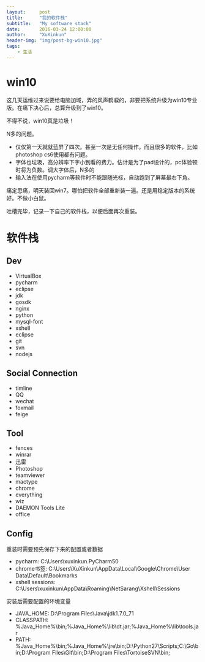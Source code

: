 ```yaml
---
layout:     post
title:      "我的软件栈"
subtitle:   "My software stack"
date:       2016-03-24 12:00:00
author:     "XuXinkun"
header-img: "img/post-bg-win10.jpg"
tags:
    - 生活
---
```


# win10

这几天运维过来说要给电脑加域，弄的风声鹤唳的，非要把系统升级为win10专业版。在痛下决心后，总算升级到了win10。

不得不说，win10真是垃圾！

N多的问题。

- 仅仅第一天就就蓝屏了四次。甚至一次是无任何操作。而且很多的软件，比如photoshop cs6使用都有问题。
- 字体也垃圾，高分辨率下字小到看的费力。估计是为了pad设计的，pc体验顿时将为负数。调大字体后，N多的
- 输入法在使用pycharm等软件时不能跟随光标，自动跑到了屏幕最右下角。

痛定思痛，明天装回win7。哪怕把软件全部重新装一遍。还是用稳定版本的系统好。不做小白鼠。

吐槽完毕，记录一下自己的软件栈，以便后面再次重装。

# 软件栈

## Dev

- VirtualBox
- pycharm
- eclipse
- jdk
- gosdk
- nginx
- python
- mysql-font
- xshell
- eclipse
- git
- svn
- nodejs

## Social Connection

- timline
- QQ
- wechat
- foxmail
- feige

## Tool

- fences
- winrar
- 迅雷
- Photoshop
- teamviewer
- mactype
- chrome
- everything
- wiz
- DAEMON Tools Lite
- office

## Config

重装时需要预先保存下来的配置或者数据

- pycharm: C:\Users\xuxinkun\.PyCharm50
- chrome书签: C:\Users\XuXinkun\AppData\Local\Google\Chrome\User Data\Default\Bookmarks
- xshell sessions: C:\Users\xuxinkun\AppData\Roaming\NetSarang\Xshell\Sessions

安装后需要配置的环境变量

- JAVA_HOME: D:\Program Files\Java\jdk1.7.0_71
- CLASSPATH: %Java_Home%\bin;%Java_Home%\lib\dt.jar;%Java_Home%\lib\tools.jar
- PATH: %Java_Home%\bin;%Java_Home%\jre\bin;D:\Python27\Scripts;C:\Go\bin;D:\Program Files\Git\bin;D:\Program Files\TortoiseSVN\bin;
